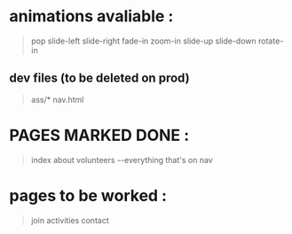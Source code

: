 # animations avaliable : 
 > pop
 > slide-left
 > slide-right
 > fade-in
 > zoom-in
 > slide-up
 > slide-down
 > rotate-in

 ## dev files (to be deleted on prod)

 > ass/*
 > nav.html

 # PAGES MARKED DONE : 
 > index
 > about
 > volunteers
 > --everything that's on nav

 # pages to be worked : 
 > join
 > activities
 > contact